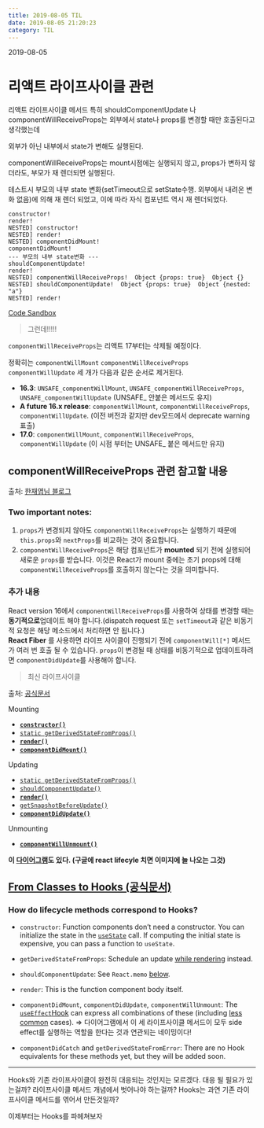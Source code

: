 ```yaml
---
title: 2019-08-05 TIL
date: 2019-08-05 21:20:23
category: TIL
---
```


2019-08-05

# 리액트 라이프사이클 관련

리액트 라이프사이클 메서드 특히 shouldComponentUpdate	나 componentWillReceiveProps는 외부에서 state나 props를 변경할 때만 호출된다고 생각했는데

외부가 아닌 내부에서 state가 변해도 실행된다.

componentWillReceiveProps는 mount시점에는 실행되지 않고, props가 변하지 않더라도, 부모가 재 렌더되면 실행된다.

테스트시 부모의 내부 state 변화(setTimeout으로 setState수행. 외부에서 내려온 변화 없음)에 의해 재 렌더 되었고, 이에 따라 자식 컴포넌트 역시 재 렌더되었다.
```
constructor! 
render! 
NESTED] constructor! 
NESTED] render! 
NESTED] componentDidMount! 
componentDidMount! 
--- 부모의 내부 state변화 ---
shouldComponentUpdate! 
render! 
NESTED] componentWillReceiveProps!  Object {props: true}  Object {}
NESTED] shouldComponentUpdate!  Object {props: true}  Object {nested: "a"}
NESTED] render!
```
[Code Sandbox](https://codesandbox.io/embed/fancy-fire-p9ngo?fontsize=14)

> 그런데!!!!!

`componentWillReceiveProps`는 리액트 17부터는 삭제될 예정이다.

정확히는 `componentWillMount` `componentWillReceiveProps` `componentWillUpdate` 세 개가 다음과 같은 순서로 제거된다.

-   **16.3**: `UNSAFE_componentWillMount`, `UNSAFE_componentWillReceiveProps`, `UNSAFE_componentWillUpdate`
(UNSAFE_ 안붙은 메서드도 유지)
-   **A future 16.x release**: `componentWillMount`,  `componentWillReceiveProps`, `componentWillUpdate`.
(이전 버전과 같지만 dev모드에서 deprecate warning 표출)
-   **17.0**: `componentWillMount`,  `componentWillReceiveProps`,  `componentWillUpdate`
(이 시점 부터는 UNSAFE_ 붙은 메서드만 유지)


## componentWillReceiveProps 관련 참고할 내용

출처: [한재엽님 블로그]([https://jaeyeophan.github.io/2018/01/02/React-tips-for-beginners/](https://jaeyeophan.github.io/2018/01/02/React-tips-for-beginners/))

### Two important notes:

1.  `props`가 변경되지 않아도  `componentWillReceiveProps`는 실행하기 때문에  `this.props`와  `nextProps`를 비교하는 것이 중요합니다.
2.  `componentWillReceiveProps`은 해당 컴포넌트가  **mounted**  되기 전에 실행되어 새로운  `props`를 받습니다. 이것은 React가 mount 중에는 초기 props에 대해  `componentWillReceiveProps`를 호출하지 않는다는 것을 의미합니다.

### 추가 내용

React version 16에서  `componentWillReceiveProps`를 사용하여 상태를 변경할 때는  **동기적으로**업데이트 해야 합니다.(dispatch request 또는  `setTimeout`과 같은 비동기적 요청은 해당 메소드에서 처리하면 안 됩니다.)  
**React Fiber**  를 사용하면 라이프 사이클이 진행되기 전에  `componentWill[*]`  메서드가 여러 번 호출 될 수 있습니다.  `props`이 변경될 때 상태를 비동기적으로 업데이트하려면  `componentDidUpdate`를 사용해야 합니다.


> 최신 라이프사이클

출처: [공식문서]([https://reactjs.org/docs/react-component.html](https://reactjs.org/docs/react-component.html))

Mounting
-   [**`constructor()`**](https://reactjs.org/docs/react-component.html#constructor)
-   [`static getDerivedStateFromProps()`](https://reactjs.org/docs/react-component.html#static-getderivedstatefromprops)
-   [**`render()`**](https://reactjs.org/docs/react-component.html#render)
-   [**`componentDidMount()`**](https://reactjs.org/docs/react-component.html#componentdidmount)

Updating
-   [`static getDerivedStateFromProps()`](https://reactjs.org/docs/react-component.html#static-getderivedstatefromprops)
-   [`shouldComponentUpdate()`](https://reactjs.org/docs/react-component.html#shouldcomponentupdate)
-   [**`render()`**](https://reactjs.org/docs/react-component.html#render)
-   [`getSnapshotBeforeUpdate()`](https://reactjs.org/docs/react-component.html#getsnapshotbeforeupdate)
-   [**`componentDidUpdate()`**](https://reactjs.org/docs/react-component.html#componentdidupdate)

Unmounting
-   [**`componentWillUnmount()`**](https://reactjs.org/docs/react-component.html#componentwillunmount)

**이 [다이어그램]([http://projects.wojtekmaj.pl/react-lifecycle-methods-diagram/](http://projects.wojtekmaj.pl/react-lifecycle-methods-diagram/))도 있다. (구글에 react lifecyle 치면 이미지에 늘 나오는 그것)**



## [From Classes to Hooks (공식문서)](https://reactjs.org/docs/hooks-faq.html#from-classes-to-hooks)

### How do lifecycle methods correspond to Hooks?

-   `constructor`: Function components don’t need a constructor. You can initialize the state in the  [`useState`](https://reactjs.org/docs/hooks-reference.html#usestate)  call. If computing the initial state is expensive, you can pass a function to  `useState`.
    
-   `getDerivedStateFromProps`: Schedule an update  [while rendering](https://reactjs.org/docs/hooks-faq.html#how-do-i-implement-getderivedstatefromprops)  instead.
    
-   `shouldComponentUpdate`: See  `React.memo`  [below](https://reactjs.org/docs/hooks-faq.html#how-do-i-implement-shouldcomponentupdate).
    
-   `render`: This is the function component body itself.
    
-   `componentDidMount`,  `componentDidUpdate`,  `componentWillUnmount`: The  [`useEffect`Hook](https://reactjs.org/docs/hooks-reference.html#useeffect)  can express all combinations of these (including  [less](https://reactjs.org/docs/hooks-faq.html#can-i-skip-an-effect-on-updates)  [common](https://reactjs.org/docs/hooks-faq.html#can-i-run-an-effect-only-on-updates)  cases). => 다이어그램에서 이 세 라이프사이클 메서드이 모두 side effect를 실행하는 역할을 한다는 것과 연관되는 네이밍이다!
    
-   `componentDidCatch`  and  `getDerivedStateFromError`: There are no Hook equivalents for these methods yet, but they will be added soon.


---
Hooks와 기존 라이프사이클이 완전히 대응되는 것인지는 모르겠다. 대응 될 필요가 있는걸까? 라이프사이클 메서드 개념에서 벗어나야 하는걸까? Hooks는 과연 기존 라이프사이클 메서드를 엮어서 만든것일까?

이제부터는 Hooks를 파헤쳐보자

